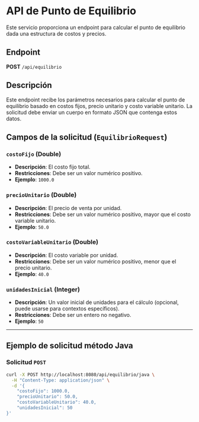 # API de Punto de Equilibrio

Este servicio proporciona un endpoint para calcular el punto de equilibrio dada una estructura de costos y precios.

## Endpoint

**POST** `/api/equilibrio`

## Descripción

Este endpoint recibe los parámetros necesarios para calcular el punto de equilibrio basado en costos fijos, precio unitario y costo variable unitario. La solicitud debe enviar un cuerpo en formato JSON que contenga estos datos.

## Campos de la solicitud (`EquilibrioRequest`)

### `costoFijo` (Double)
- **Descripción**: El costo fijo total.
- **Restricciones**: Debe ser un valor numérico positivo.
- **Ejemplo**: `1000.0`

### `precioUnitario` (Double)
- **Descripción**: El precio de venta por unidad.
- **Restricciones**: Debe ser un valor numérico positivo, mayor que el costo variable unitario.
- **Ejemplo**: `50.0`

### `costoVariableUnitario` (Double)
- **Descripción**: El costo variable por unidad.
- **Restricciones**: Debe ser un valor numérico positivo, menor que el precio unitario.
- **Ejemplo**: `40.0`

### `unidadesInicial` (Integer)
- **Descripción**: Un valor inicial de unidades para el cálculo (opcional, puede usarse para contextos específicos).
- **Restricciones**: Debe ser un entero no negativo.
- **Ejemplo**: `50`

---

## Ejemplo de solicitud método Java

### Solicitud `POST`

```bash
curl -X POST http://localhost:8080/api/equilibrio/java \
  -H "Content-Type: application/json" \
  -d '{
    "costoFijo": 1000.0,
    "precioUnitario": 50.0,
    "costoVariableUnitario": 40.0,
    "unidadesInicial": 50
}'
